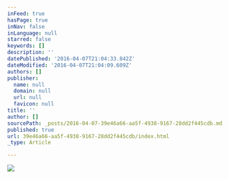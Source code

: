 ```yaml
---
inFeed: true
hasPage: true
inNav: false
inLanguage: null
starred: false
keywords: []
description: ''
datePublished: '2016-04-07T21:04:33.842Z'
dateModified: '2016-04-07T21:04:09.609Z'
authors: []
publisher:
  name: null
  domain: null
  url: null
  favicon: null
title: ''
author: []
sourcePath: _posts/2016-04-07-39e46a66-aa5f-4938-9167-28dd2f445cdb.md
published: true
url: 39e46a66-aa5f-4938-9167-28dd2f445cdb/index.html
_type: Article

---
```

![](https://the-grid-user-content.s3-us-west-2.amazonaws.com/6119cfba-92b4-4352-82f2-580d5cda3d23.png)